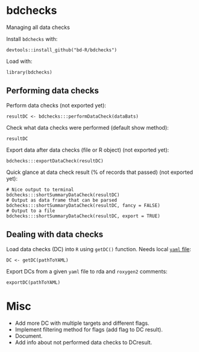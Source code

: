 # bdchecks
Managing all data checks

Install `bdchecks` with: 

    devtools::install_github("bd-R/bdchecks")

Load with:
    
    library(bdchecks)


## Performing data checks

Perform data checks (not exported yet):

    resultDC <- bdchecks:::performDataCheck(dataBats)

Check what data checks were performed (default show method):

    resultDC

Export data after data checks (file or R object) (not exported yet):  

    bdchecks:::exportDataCheck(resultDC)

Quick glance at data check result (% of records that passed) (not exported yet):  

    # Nice output to terminal
    bdchecks:::shortSummaryDataCheck(resultDC)
    # Output as data frame that can be parsed
    bdchecks:::shortSummaryDataCheck(resultDC, fancy = FALSE)
    # Output to a file
    bdchecks:::shortSummaryDataCheck(resultDC, export = TRUE)


## Dealing with data checks

Load data checks (DC) into `R` using `getDC()` function. Needs local [`yaml` file](http://raw.githubusercontent.com/bd-R/bdchecks/master/data/DCtest.yaml):

    DC <- getDC(pathToYAML)

Export DCs from a given `yaml` file to rda and `roxygen2` comments:

    exportDC(pathToYAML)

# Misc


- Add more DC with multiple targets and different flags.   
- Implement filtering method for flags (add flag to DC result).   
- Document.   
- Add info about not performed data checks to DCresult.  